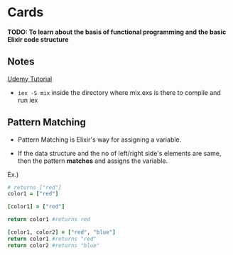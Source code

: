 # Cards

**TODO: To learn about the basis of functional programming and the basic Elixir code structure**

## Notes

[Udemy Tutorial](https://www.udemy.com/the-complete-elixir-and-phoenix-bootcamp-and-tutorial/learn/v4/overview)

* `iex -S mix` inside the directory where mix.exs is there to compile and run iex

## Pattern Matching

* Pattern Matching is Elixir's way for assigning a variable.

* If the data structure and the no of left/right side's elements are same, then the pattern **matches** and assigns the variable.

Ex.)
```ruby
# returns ["red"]
color1 = ["red"]

[color1] = ["red"]

return color1 #returns red

[color1, color2] = ["red", "blue"]
return color1 #returns "red"
return color2 #returns "blue"
```